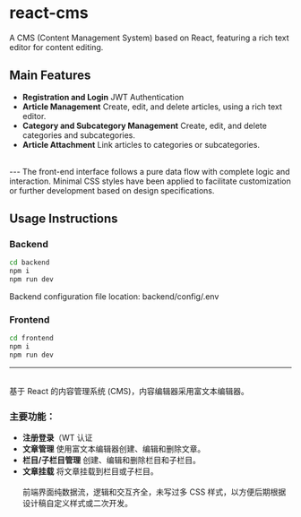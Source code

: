# react-cms

A CMS (Content Management System) based on React, featuring a rich text editor for content editing.

## Main Features
- **Registration and Login** JWT Authentication
- **Article Management** Create, edit, and delete articles, using a rich text editor.
- **Category and Subcategory Management** Create, edit, and delete categories and subcategories.
- **Article Attachment** Link articles to categories or subcategories.
<br>
---
The front-end interface follows a pure data flow with complete logic and interaction. Minimal CSS styles have been applied to facilitate customization or further development based on design specifications.
<br>

## Usage Instructions

### Backend
```bash
cd backend
npm i
npm run dev
```
Backend configuration file location: backend/config/.env


### Frontend
```bash
cd frontend
npm i 
npm run dev
```

---
<br>
基于 React 的内容管理系统 (CMS)，内容编辑器采用富文本编辑器。

### 主要功能：
- **注册登录**（WT 认证
- **文章管理** 使用富文本编辑器创建、编辑和删除文章。
- **栏目/子栏目管理** 创建、编辑和删除栏目和子栏目。
- **文章挂载** 将文章挂载到栏目或子栏目。
<br><br>
前端界面纯数据流，逻辑和交互齐全，未写过多 CSS 样式，以方便后期根据设计稿自定义样式或二次开发。
